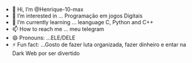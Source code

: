 - 👋 Hi, I’m @Henrique-10-max
- 👀 I’m interested in ... Programação em jogos Digitais 
- 🌱 I’m currently learning ... leanguage C, Python and C++
- 📫 How to reach me ... meu telegram
- 😄 Pronouns: ...ELE/DELE
- ⚡ Fun fact: ...Gosto de fazer luta organizada, fazer dinheiro e entar na Dark Web por ser divertido
<!---
Henrique-10-max/Henrique-10-max is a ✨ special ✨ repository because its `README.md` (this file) appears on your GitHub profile.
You can click the Preview link to take a look at your changes.
--->
